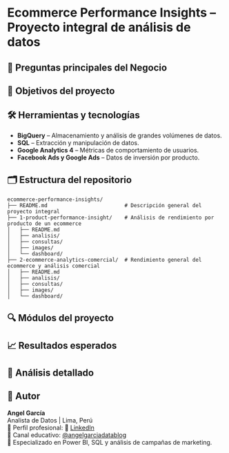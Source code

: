 # Ecommerce Performance Insights – Proyecto integral de análisis de datos



## 📍 Preguntas principales del Negocio



## 🎯 Objetivos del proyecto



## 🛠️ Herramientas y tecnologías

- **BigQuery** – Almacenamiento y análisis de grandes volúmenes de datos.
- **SQL** – Extracción y manipulación de datos.
- **Google Analytics 4** – Métricas de comportamiento de usuarios.
- **Facebook Ads y Google Ads** – Datos de inversión por producto.


## 🗂️ Estructura del repositorio
```plaintext
ecommerce-performance-insights/
├── README.md                         # Descripción general del proyecto integral
├── 1-product-performance-insight/    # Análisis de rendimiento por producto de un ecommerce
│   ├── README.md                      
│   ├── analisis/
│   ├── consultas/
│   ├── images/
│   └── dashboard/
├── 2-ecommerce-analytics-comercial/  # Rendimiento general del ecommerce y análisis comercial
│   ├── README.md
│   ├── analisis/
│   ├── consultas/
│   ├── images/
│   └── dashboard/

```

## 🔍 Módulos del proyecto


## 📈 Resultados esperados


## 📓 Análisis detallado 




## 👤 Autor

**Angel García**  
Analista de Datos | Lima, Perú  
👤 Perfil profesional: 🔗 [LinkedIn](https://www.linkedin.com/in/angelgarciachanga)  
🎥 Canal educativo: [@angelgarciadatablog](https://youtube.com/@angelgarciadatablog)  
💼 Especializado en Power BI, SQL y análisis de campañas de marketing.  


